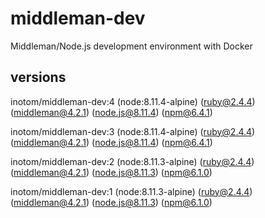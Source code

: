 # middleman-dev

Middleman/Node.js development environment with Docker

## versions

inotom/middleman-dev:4 (node:8.11.4-alpine) (ruby@2.4.4) (middleman@4.2.1) (node.js@8.11.4) (npm@6.4.1)

inotom/middleman-dev:3 (node:8.11.4-alpine) (ruby@2.4.4) (middleman@4.2.1) (node.js@8.11.4) (npm@6.4.1)

inotom/middleman-dev:2 (node:8.11.3-alpine) (ruby@2.4.4) (middleman@4.2.1) (node.js@8.11.3) (npm@6.1.0)

inotom/middleman-dev:1 (node:8.11.3-alpine) (ruby@2.4.4) (middleman@4.2.1) (node.js@8.11.3) (npm@6.1.0)
